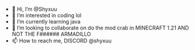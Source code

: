 - 👋 Hi, I’m @Shyxuu
- 👀 I’m interested in coding lol
- 🌱 I’m currently learning java
- 💞️ I’m looking to collaborate on do the mod crab in MINECRAFT 1.21 AND NOT THE F###### ARMADILLO 
- 📫 How to reach me, DISCORD @shyxuu

<!---
Shyxuu/Shyxuu is a ✨ special ✨ repository because its `README.md` (this file) appears on your GitHub profile.
You can click the Preview link to take a look at your changes.
--->
